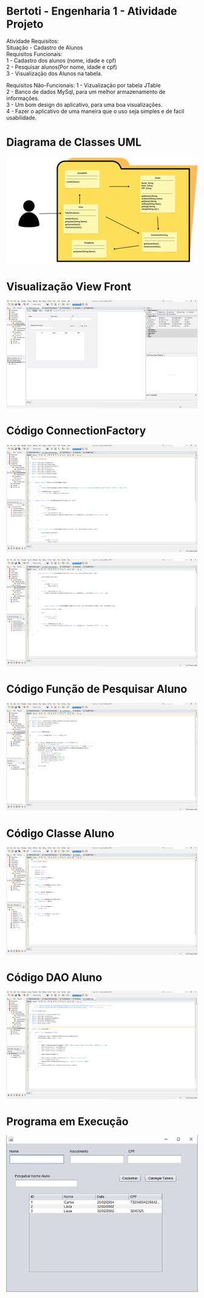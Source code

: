 # Bertoti - Engenharia 1 - Atividade Projeto



Atividade Requisitos:</br>
Situação - Cadastro de Alunos</br>
Requisitos Funcionais:</br>
1 - Cadastro dos alunos (nome, idade e cpf)</br>
2 - Pesquisar alunos(Por nome, idade e cpf)</br>
3 - Visualização dos Alunos na tabela.



Requisitos Não-Funcionais:
1 - Vizualização por tabela JTable</br>
2 - Banco de dados MySql, para um melhor armazenamento de informações.</br>
3 - Um bom design do aplicativo, para uma boa visualizações.</br>
4 - Fazer o aplicativo de uma maneira que o uso seja simples e de facil usabilidade.</br>

# Diagrama de Classes UML #

![Diagrama de Classes](https://github.com/CarlosKB/bertoti/blob/main/Engenharia%201/Atividade%20Projeto/AlunoNew.png)


# Visualização View Front #
![Diagrama de Classes](https://github.com/CarlosKB/bertoti/blob/main/Engenharia%201/Atividade%20Projeto/View%20Front.png)



# Código ConnectionFactory #

![Diagrama de Classes](https://github.com/CarlosKB/bertoti/blob/main/Engenharia%201/Atividade%20Projeto/Conecction%20Code%201.png)

![Diagrama de Classes](https://github.com/CarlosKB/bertoti/blob/main/Engenharia%201/Atividade%20Projeto/Connection%20Code%202.png)

# Código Função de Pesquisar Aluno #

![Diagrama de Classes](https://github.com/CarlosKB/bertoti/blob/main/Engenharia%201/Atividade%20Projeto/Code%20PesqAluno.png)

# Código Classe Aluno #

![Diagrama de Classes](https://github.com/CarlosKB/bertoti/blob/main/Engenharia%201/Atividade%20Projeto/model.bean%20Aluno.png)

# Código DAO Aluno #

![Diagrama de Classes](https://github.com/CarlosKB/bertoti/blob/main/Engenharia%201/Atividade%20Projeto/model.dao%20AlunoDAO.png)

# Programa em Execução #

![Diagrama de Classes](https://github.com/CarlosKB/bertoti/blob/main/Engenharia%201/Atividade%20Projeto/Programa%20em%20Execu%C3%A7%C3%A3o.png)



